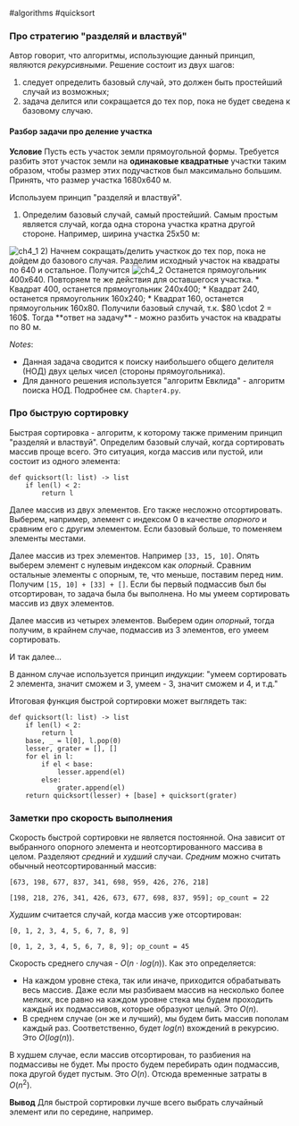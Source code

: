 #algorithms #quicksort

### Про стратегию "разделяй и властвуй"
Автор говорит, что алгоритмы, использующие данный принцип, являются *рекурсивными*. Решение состоит из двух шагов:
1) следует определить базовый случай, это должен быть простейший случай из возможных;
2) задача делится или сокращается до тех пор, пока не будет сведена к базовому случаю.

#### Разбор задачи про деление участка
**Условие** Пусть есть участок земли прямоугольной формы. Требуется разбить этот участок земли на **одинаковые квадратные** участки таким образом, чтобы размер этих подучастков был максимально большим.
Принять, что размер участка 1680х640 м.

Используем принцип "разделяй и властвуй".
1) Определим базовый случай, самый простейший.
Самым простым является случай, когда одна сторона участка кратна другой стороне. Например, ширина участка 25х50 м:
<img src="D:\Programs\Obsidian.md\cidlik\KnowladgeBase\Грокаем алгоритмы\img\ch4_1.png" alt="ch4_1">
2) Начнем сокращать/делить участкок до тех пор, пока не дойдем до базового случая.
Разделим исходный участок на квадраты по 640 и остальное. Получится
<img src="D:\Programs\Obsidian.md\cidlik\KnowladgeBase\Грокаем алгоритмы\img\ch4_2.png" alt="ch4_2">
Останется прямоугольник 400х640. Повторяем те же действия для оставшегося участка.
* Квадрат 400, останется прямоугольник 240х400;
* Квадрат 240, останется прямоугольник 160х240;
* Квадрат 160, останется прямоугольник 160х80.
Получили базовый случай, т.к. $80 \cdot 2 = 160$.
Тогда **ответ на задачу** - можно разбить участок на квадраты по 80 м.

*Notes*:
* Данная задача сводится к поиску наибольшего общего делителя (НОД) двух целых чисел (стороны прямоугольника).
* Для данного решения используется "алгоритм Евклида" - алгоритм поиска НОД. Подробнее см. `Chapter4.py`.

### Про быструю сортировку

Быстрая сортировка - алгоритм, к которому также применим принцип "разделяй и властвуй". Определим базовый случай, когда сортировать массив проще всего. Это ситуация, когда массив или пустой, или состоит из одного элемента:
```base_case
def quicksort(l: list) -> list
	if len(l) < 2:
		return l
```

Далее массив из двух элементов. Его также несложно отсортировать. Выберем, например, элемент с индексом 0 в качестве *опорного* и сравним его с другим элементом. Если базовый больше, то поменяем элементы местами.

Далее массив из трех элементов. Например `[33, 15, 10]`. Опять выберем элемент с нулевым индексом как *опорный*. Сравним остальные элементы с опорным, те, что меньше, поставим перед ним. Получим `[15, 10] + [33] + []`. Если бы первый подмассив был бы отсортирован, то задача была бы выполнена. Но мы умеем сортировать массив из двух элементов.

Далее массив из четырех элементов. Выберем один *опорный*, тогда получим, в крайнем случае, подмассив из 3 элементов, его умеем сортировать. 

И так далее...

В данном случае используется принцип *индукции*: "умеем сортировать 2 элемента, значит сможем и 3, умеем - 3, значит сможем и 4, и т.д."

Итоговая функция быстрой сортировки может выглядеть так:
```
def quicksort(l: list) -> list
	if len(l) < 2:
		return l
	base, _ = l[0], l.pop(0)
	lesser, grater = [], []
	for el in l:
		if el < base:
			lesser.append(el)
		else:
			grater.append(el)
	return quicksort(lesser) + [base] + quicksort(grater)
```

### Заметки про скорость выполнения

Скорость быстрой сортировки не является постоянной. Она зависит от выбранного опорного элемента и неотсортированного массива в целом. Разделяют *средний* и *худший* случаи.
*Средним* можно считать обычный неотсортированный массив:
```stdin
[673, 198, 677, 837, 341, 698, 959, 426, 276, 218]
```
```stdout
[198, 218, 276, 341, 426, 673, 677, 698, 837, 959]; op_count = 22
```
*Худшим* считается случай, когда массив уже отсортирован:
```stdin
[0, 1, 2, 3, 4, 5, 6, 7, 8, 9]
```
```stdout
[0, 1, 2, 3, 4, 5, 6, 7, 8, 9]; op_count = 45
```

Скорость среднего случая - $O(n \cdot log(n))$. Как это определяется:
* На каждом уровне стека, так или иначе, приходится обрабатывать весь массив. Даже если мы разбиваем массив на несколько более мелких, все равно на каждом уровне стека мы будем проходить каждый их подмассивов, которые образуют целый. Это $O(n)$.
* В среднем случае (он же и лучший), мы будем бить массив пополам каждый раз. Соответственно, будет  $log(n)$ вхождений в рекурсию. Это $O(log(n))$.

В худшем случае, если массив отсортирован, то разбиения  на подмассивы не будет. Мы просто будем перебирать один подмассив, пока другой будет пустым. Это $O(n)$. Отсюда временные затраты в $O(n^{2})$.

**Вывод** Для быстрой сортировки лучше всего выбрать случайный элемент или по середине, например.
